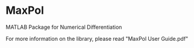 # MaxPol
MATLAB Package for Numerical Differentiation

For more information on the library, please read "MaxPol User Guide.pdf"
